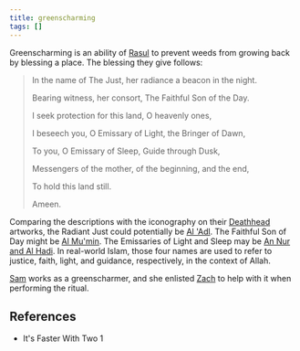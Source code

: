```yaml
---
title: greenscharming
tags: []
---
```

Greenscharming is an ability of [Rasul](/_wiki/rasul.md) to prevent weeds from growing back by blessing a place. The blessing they give follows:

> In the name of The Just, her radiance a beacon in the night.
>
> Bearing witness, her consort, The Faithful Son of the Day.
>
> I seek protection for this land, O heavenly ones,
>
> I beseech you, O Emissary of Light, the Bringer of Dawn,
>
> To you, O Emissary of Sleep, Guide through Dusk,
>
> Messengers of the mother, of the beginning, and the end,
>
> To hold this land still.
>
> Ameen.

Comparing the descriptions with the iconography on their [Deathhead](/_wiki/deathhead.md) artworks, the Radiant Just could potentially be [Al 'Adl](/_wiki/al-adl.md). The Faithful Son of Day might be [Al Mu'min](/_wiki/al-mumin.md). The Emissaries of Light and Sleep may be [An Nur and Al Hadi](/_wiki/an-nur-and-al-hadi.md). In real-world Islam, those four names are used to refer to justice, faith, light, and guidance, respectively, in the context of Allah.

[Sam](/_wiki/sam.md) works as a greenscharmer, and she enlisted [Zach](/_wiki/zach.md) to help with it when performing the ritual.
## References
- It's Faster With Two 1
